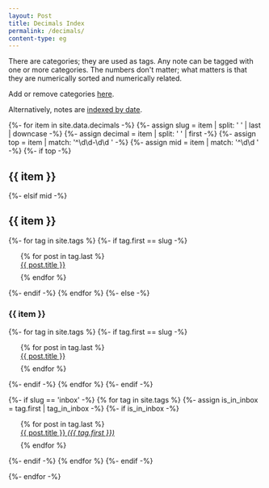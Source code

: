 ```yaml
---
layout: Post
title: Decimals Index
permalink: /decimals/
content-type: eg
---
```


<p>
There are categories; they are used as tags.
Any note can be tagged with one or more categories.
The numbers don't matter; what matters is that they are numerically sorted and numerically related.
</p>
<p>
  Add or remove categories <a href="https://github.com/joshbeckman/notes/blob/master/_data/decimals.yml">here</a>.
</p>
<p>
Alternatively, notes are <a href="/dates">indexed by date</a>.
</p>

{%- for item in site.data.decimals -%}
  {%- assign slug = item | split: ' ' | last | downcase -%}
  {%- assign decimal = item | split: ' ' | first -%}
  {%- assign top = item | match: '^\d\d-\d\d ' -%}
  {%- assign mid = item | match: '^\d\d ' -%}
  {%- if top -%}
    <h2 id="{{ slug }}">{{ item }}</h2>
  {%- elsif mid -%}
    <h2 id="{{ slug }}">{{ item }}</h2>
    {%- for tag in site.tags %}
      {%- if tag.first == slug -%}
      <ul class="">
        {% for post in tag.last %}
          <li style="padding-bottom: 0.6em; list-style: none;">
            <a href="{{post.url}}">
              {{ post.title }}
            </a>
          </li>
        {% endfor %}
      </ul>
      {%- endif -%}
    {% endfor %}
  {%- else -%}
    <h3 id="{{ slug }}">{{ item }}</h3>
    {%- for tag in site.tags %}
      {%- if tag.first == slug -%}
      <ul class="">
        {% for post in tag.last %}
          <li style="padding-bottom: 0.6em; list-style: none;">
            <a href="{{post.url}}">
              {{ post.title }}
            </a>
          </li>
        {% endfor %}
      </ul>
      {%- endif -%}
    {% endfor %}
  {%- endif -%}

  {%- if slug == 'inbox' -%}
    {% for tag in site.tags %}
      {%- assign is_in_inbox = tag.first | tag_in_inbox -%}
      {%- if is_in_inbox -%}
      <ul class="">
        {% for post in tag.last %}
          <li style="padding-bottom: 0.6em; list-style: none;"><a href="{{post.url}}">
            {{ post.title }} <em id="{{ tag.first }}">({{ tag.first }})</em>
          </a></li>
        {% endfor %}
      </ul>
      {%- endif -%}
    {% endfor %}
  {%- endif -%}

{%- endfor -%}
